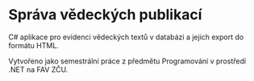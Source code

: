 # Správa vědeckých publikací

C# aplikace pro evidenci vědeckých textů v databázi a jejich export do formátu HTML.

Vytvořeno jako semestrální práce z předmětu Programování v prostředí .NET na FAV ZČU.